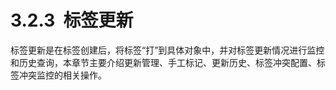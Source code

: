 # 3.2.3  标签更新

标签更新是在标签创建后，将标签“打”到具体对象中，并对标签更新情况进行监控和历史查询，本章节主要介绍更新管理、手工标记、更新历史、标签冲突配置、标签冲突监控的相关操作。
<a name="cMMRx"></a>